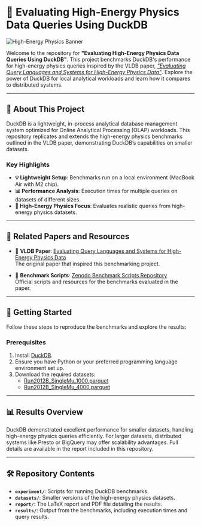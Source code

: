 # 🦆 Evaluating High-Energy Physics Data Queries Using DuckDB

![High-Energy Physics Banner]((assets/banner.png))

Welcome to the repository for **"Evaluating High-Energy Physics Data Queries Using DuckDB"**. This project benchmarks DuckDB's performance for high-energy physics queries inspired by the VLDB paper, [*"Evaluating Query Languages and Systems for High-Energy Physics Data"*](https://www.vldb.org/pvldb/vol15/p154-muller.pdf). Explore the power of DuckDB for local analytical workloads and learn how it compares to distributed systems.

---

## 📜 About This Project

DuckDB is a lightweight, in-process analytical database management system optimized for Online Analytical Processing (OLAP) workloads. This repository replicates and extends the high-energy physics benchmarks outlined in the VLDB paper, demonstrating DuckDB’s capabilities on smaller datasets.

### Key Highlights
- **💡 Lightweight Setup**: Benchmarks run on a local environment (MacBook Air with M2 chip).
- **📊 Performance Analysis**: Execution times for multiple queries on datasets of different sizes.
- **🌌 High-Energy Physics Focus**: Evaluates realistic queries from high-energy physics datasets.

---

## 📄 Related Papers and Resources

- 📘 **VLDB Paper**: [Evaluating Query Languages and Systems for High-Energy Physics Data](https://www.vldb.org/pvldb/vol15/p154-muller.pdf)  
  The original paper that inspired this benchmarking project.

- 📂 **Benchmark Scripts**: [Zenodo Benchmark Scripts Repository](https://zenodo.org/records/6505492)  
  Official scripts and resources for the benchmarks evaluated in the paper.

---

## 🚀 Getting Started

Follow these steps to reproduce the benchmarks and explore the results:

### Prerequisites
1. Install [DuckDB](https://duckdb.org/).
2. Ensure you have Python or your preferred programming language environment set up.
3. Download the required datasets:
   - [Run2012B_SingleMu_1000.parquet](https://zenodo.org/record/6505492/files/Run2012B_SingleMu_1000.parquet)
   - [Run2012B_SingleMu_4000.parquet](https://zenodo.org/record/6505492/files/Run2012B_SingleMu_4000.parquet)

---

## 📊 Results Overview

DuckDB demonstrated excellent performance for smaller datasets, handling high-energy physics queries efficiently. For larger datasets, distributed systems like Presto or BigQuery may offer scalability advantages. Full details are available in the report included in this repository.

---

## 🛠️ Repository Contents

- **`experiment/`**: Scripts for running DuckDB benchmarks.
- **`datasets/`**: Smaller versions of the high-energy physics datasets.
- **`report/`**: The LaTeX report and PDF file detailing the results.
- **`results/`**: Output from the benchmarks, including execution times and query results.

